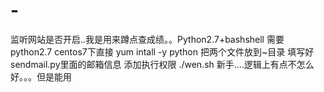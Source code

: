 # -
监听网站是否开启..我是用来蹲点查成绩。。Python2.7+bashshell
需要python2.7
centos7下直接 yum  intall -y python
把两个文件放到~目录    填写好sendmail.py里面的邮箱信息
添加执行权限
./wen.sh
新手....逻辑上有点不怎么好。。。但是能用
